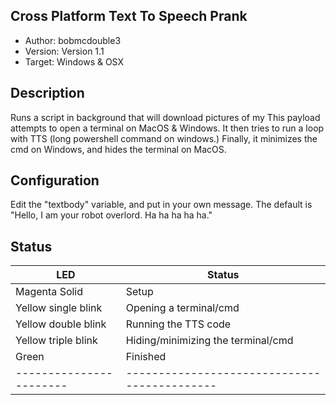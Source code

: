 ## Cross Platform Text To Speech Prank

* Author: bobmcdouble3
* Version: Version 1.1
* Target: Windows & OSX

## Description
Runs a script in background that will download pictures of my
This payload attempts to open a terminal on MacOS & Windows.
It then tries to run a loop with TTS (long powershell command
on windows.) Finally, it minimizes the cmd on Windows, and 
hides the terminal on MacOS.

## Configuration

Edit the "textbody" variable, and put in your own message.
The default is "Hello, I am your robot overlord. Ha ha ha ha 
ha."

## Status

| LED                     | Status                                       |
| ----------------------- | -------------------------------------------- |
| Magenta Solid           | Setup                                        |
| Yellow single blink     | Opening a terminal/cmd                       |
| Yellow double blink     | Running the TTS code                         |
| Yellow triple blink     | Hiding/minimizing the terminal/cmd           |
| Green                   | Finished                                     |
| ----------------------- | -------------------------------------------- |

